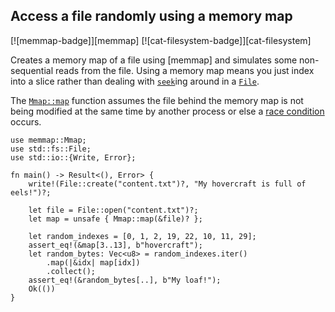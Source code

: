 ## Access a file randomly using a memory map

[![memmap-badge]][memmap] [![cat-filesystem-badge]][cat-filesystem]

Creates a memory map of a file using [memmap] and simulates some non-sequential
reads from the file. Using a memory map means you just index into a slice rather
than dealing with [`seek`]ing around in a [`File`].

The [`Mmap::map`] function assumes the file behind the memory map is not being
modified at the same time by another process or else a [race condition] occurs.

```rust,edition2021
use memmap::Mmap;
use std::fs::File;
use std::io::{Write, Error};

fn main() -> Result<(), Error> {
    write!(File::create("content.txt")?, "My hovercraft is full of eels!")?;

    let file = File::open("content.txt")?;
    let map = unsafe { Mmap::map(&file)? };

    let random_indexes = [0, 1, 2, 19, 22, 10, 11, 29];
    assert_eq!(&map[3..13], b"hovercraft");
    let random_bytes: Vec<u8> = random_indexes.iter()
        .map(|&idx| map[idx])
        .collect();
    assert_eq!(&random_bytes[..], b"My loaf!");
    Ok(())
}
```

[`File`]: https://doc.rust-lang.org/std/fs/struct.File.html
[`Mmap::map`]: https://docs.rs/memmap/*/memmap/struct.Mmap.html#method.map
[`seek`]: https://doc.rust-lang.org/std/fs/struct.File.html#method.seek
[race condition]: https://en.wikipedia.org/wiki/Race_condition#File_systems
